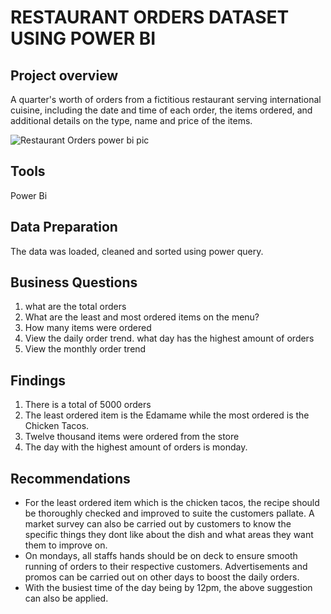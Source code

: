 
# RESTAURANT ORDERS DATASET USING POWER BI
## Project overview
A quarter's worth of orders from a fictitious restaurant serving international cuisine, including the date and time of each order, the items ordered, and additional details on the type, name and price of the items.

![Restaurant Orders power bi  pic](https://github.com/user-attachments/assets/25ac6ecd-2cf9-4326-90a7-104d70b25e5b)

## Tools
Power Bi 

## Data Preparation
The data was loaded, cleaned and sorted using power query. 

## Business Questions
1. what are the total orders
2. What are the least and most ordered items on the menu?
3. How many items were ordered
4. View the daily order trend. what day has the highest amount of orders
5. View the monthly order trend



## Findings

1. There is a total of 5000 orders
2. The least ordered item is the Edamame while the most ordered is the Chicken Tacos.
3. Twelve thousand items were ordered from the store
4. The day with the highest amount of orders is monday.

## Recommendations
- For the least ordered item which is the chicken tacos, the recipe should be thoroughly checked and improved to suite the customers pallate. A market survey can also be carried out by customers to know the specific things they dont like about the dish and what areas they want them to improve on.
- On mondays, all staffs hands should be on deck to ensure smooth running of orders to their respective customers. Advertisements and promos can be carried out on other days to boost the daily orders.
- With the busiest time of the day being by 12pm, the above suggestion can also be applied.


